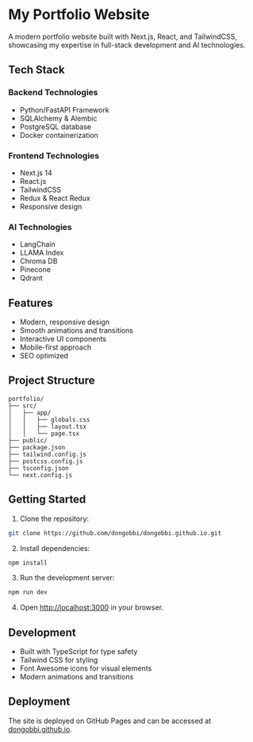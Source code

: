 # My Portfolio Website

A modern portfolio website built with Next.js, React, and TailwindCSS, showcasing my expertise in full-stack development and AI technologies.

## Tech Stack

### Backend Technologies
- Python/FastAPI Framework
- SQLAlchemy & Alembic
- PostgreSQL database
- Docker containerization

### Frontend Technologies
- Next.js 14
- React.js
- TailwindCSS
- Redux & React Redux
- Responsive design

### AI Technologies
- LangChain
- LLAMA Index
- Chroma DB
- Pinecone
- Qdrant

## Features
- Modern, responsive design
- Smooth animations and transitions
- Interactive UI components
- Mobile-first approach
- SEO optimized

## Project Structure
```
portfolio/
├── src/
│   ├── app/
│   │   ├── globals.css
│   │   ├── layout.tsx
│   │   └── page.tsx
├── public/
├── package.json
├── tailwind.config.js
├── postcss.config.js
├── tsconfig.json
└── next.config.js
```

## Getting Started

1. Clone the repository:
```bash
git clone https://github.com/dongobbi/dongobbi.github.io.git
```

2. Install dependencies:
```bash
npm install
```

3. Run the development server:
```bash
npm run dev
```

4. Open [http://localhost:3000](http://localhost:3000) in your browser.

## Development
- Built with TypeScript for type safety
- Tailwind CSS for styling
- Font Awesome icons for visual elements
- Modern animations and transitions

## Deployment
The site is deployed on GitHub Pages and can be accessed at [dongobbi.github.io](https://dongobbi.github.io).
